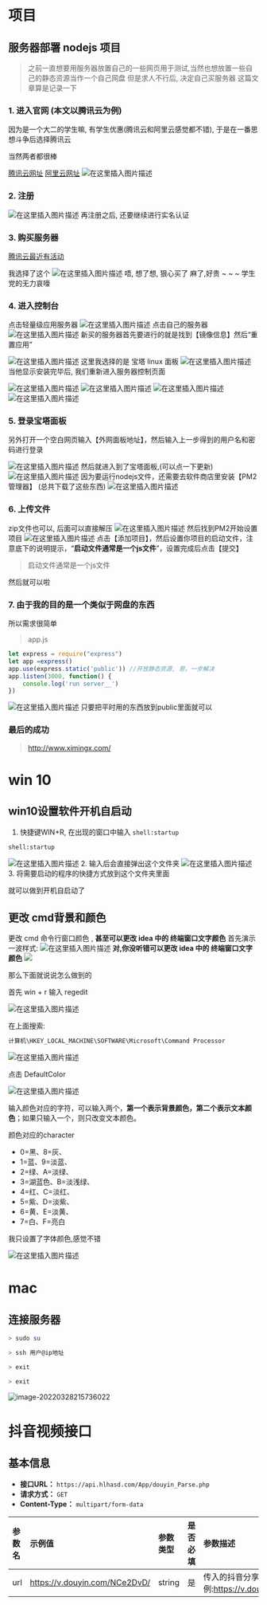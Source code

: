 # 项目

## 服务器部署 nodejs 项目

> 之前一直想要用服务器放置自己的一些网页用于测试,当然也想放置一些自己的静态资源当作一个自己网盘
> 但是求人不行后, 决定自己买服务器
> 这篇文章算是记录一下

### 1. 进入官网 (本文以腾讯云为例)

因为是一个大二的学生嘛, 有学生优惠(腾讯云和阿里云感觉都不错), 于是在一番思想斗争后选择腾讯云

当然两者都很棒

[腾讯云网址](https://cloud.tencent.com/)
[阿里云网址](https://cn.aliyun.com/)
![在这里插入图片描述](https://img-blog.csdnimg.cn/2ee556ef5ba94e22bd7ad2b3c74d07bc.png?x-oss-process=image/watermark,type_d3F5LXplbmhlaQ,shadow_50,text_Q1NETiBAeGltaW5neA==,size_20,color_FFFFFF,t_70,g_se,x_16)

### 2. 注册

![在这里插入图片描述](https://img-blog.csdnimg.cn/9a2bc1a986c347118bb87cc5a230f9bc.png?x-oss-process=image/watermark,type_d3F5LXplbmhlaQ,shadow_50,text_Q1NETiBAeGltaW5neA==,size_20,color_FFFFFF,t_70,g_se,x_16)
再注册之后, 还要继续进行实名认证

### 3. 购买服务器

[腾讯云最近有活动](https://cloud.tencent.com/act/2022season?from=16092)

我选择了这个
![在这里插入图片描述](https://img-blog.csdnimg.cn/e1146cb55c5e4cba83ccd359b3357d57.png)
唔, 想了想, 狠心买了
麻了,好贵
~ ~ ~ 学生党的无力哀嚎

### 4. 进入控制台

点击轻量级应用服务器
![在这里插入图片描述](https://img-blog.csdnimg.cn/fa97ad8644c942079933fef4c9606e95.png?x-oss-process=image/watermark,type_d3F5LXplbmhlaQ,shadow_50,text_Q1NETiBAeGltaW5neA==,size_20,color_FFFFFF,t_70,g_se,x_16)
点击自己的服务器
![在这里插入图片描述](https://img-blog.csdnimg.cn/935e30eb2fb14374bffdf27c4cfe353e.png?x-oss-process=image/watermark,type_d3F5LXplbmhlaQ,shadow_50,text_Q1NETiBAeGltaW5neA==,size_20,color_FFFFFF,t_70,g_se,x_16)
新买的服务器首先要进行的就是找到【镜像信息】然后“重置应用”

![在这里插入图片描述](https://img-blog.csdnimg.cn/5a9f83a4b49b47b49790b06f6c7085e2.png?x-oss-process=image/watermark,type_d3F5LXplbmhlaQ,shadow_50,text_Q1NETiBAeGltaW5neA==,size_20,color_FFFFFF,t_70,g_se,x_16)
这里我选择的是 宝塔 linux 面板
![在这里插入图片描述](https://img-blog.csdnimg.cn/4674cc3e86cc4b3190bc10755ca6c380.png?x-oss-process=image/watermark,type_d3F5LXplbmhlaQ,shadow_50,text_Q1NETiBAeGltaW5neA==,size_20,color_FFFFFF,t_70,g_se,x_16)
当他显示安装完毕后, 我们重新进入服务器控制页面

![在这里插入图片描述](https://img-blog.csdnimg.cn/16e676abc2a948399c3b43182358b32e.png?x-oss-process=image/watermark,type_d3F5LXplbmhlaQ,shadow_50,text_Q1NETiBAeGltaW5neA==,size_20,color_FFFFFF,t_70,g_se,x_16)
![在这里插入图片描述](https://img-blog.csdnimg.cn/1b68c807492242a293545d574b6d3053.png?x-oss-process=image/watermark,type_d3F5LXplbmhlaQ,shadow_50,text_Q1NETiBAeGltaW5neA==,size_20,color_FFFFFF,t_70,g_se,x_16)
![在这里插入图片描述](https://img-blog.csdnimg.cn/6e946313881344bea8dadd029fd25a4b.png?x-oss-process=image/watermark,type_d3F5LXplbmhlaQ,shadow_50,text_Q1NETiBAeGltaW5neA==,size_20,color_FFFFFF,t_70,g_se,x_16)
![在这里插入图片描述](https://img-blog.csdnimg.cn/33fd2405aa924f608658ffa38566039d.png?x-oss-process=image/watermark,type_d3F5LXplbmhlaQ,shadow_50,text_Q1NETiBAeGltaW5neA==,size_20,color_FFFFFF,t_70,g_se,x_16)

### 5. 登录宝塔面板

另外打开一个空白网页输入【外网面板地址】，然后输入上一步得到的用户名和密码进行登录

![在这里插入图片描述](https://img-blog.csdnimg.cn/3439ae1cf4b84d1ea7407c1b3c6157c7.png?x-oss-process=image/watermark,type_d3F5LXplbmhlaQ,shadow_50,text_Q1NETiBAeGltaW5neA==,size_17,color_FFFFFF,t_70,g_se,x_16)
然后就进入到了宝塔面板,(可以点一下更新)
![在这里插入图片描述](https://img-blog.csdnimg.cn/85149f765fc445d38af90e49dc3261af.png?x-oss-process=image/watermark,type_d3F5LXplbmhlaQ,shadow_50,text_Q1NETiBAeGltaW5neA==,size_20,color_FFFFFF,t_70,g_se,x_16)
因为要运行nodejs文件，还需要去软件商店里安装【PM2管理器】 (总共下载了这些东西)
![在这里插入图片描述](https://img-blog.csdnimg.cn/679ac84f3625432f9e2e3003143e9c35.png?x-oss-process=image/watermark,type_d3F5LXplbmhlaQ,shadow_50,text_Q1NETiBAeGltaW5neA==,size_20,color_FFFFFF,t_70,g_se,x_16)

### 6. 上传文件

zip文件也可以, 后面可以直接解压
![在这里插入图片描述](https://img-blog.csdnimg.cn/7e26e278fc5147388aa6f9e1b7fb7e9a.png?x-oss-process=image/watermark,type_d3F5LXplbmhlaQ,shadow_50,text_Q1NETiBAeGltaW5neA==,size_20,color_FFFFFF,t_70,g_se,x_16)
然后找到PM2开始设置项目
![在这里插入图片描述](https://img-blog.csdnimg.cn/0fc42d078fc744cd8b85118c9307362d.png?x-oss-process=image/watermark,type_d3F5LXplbmhlaQ,shadow_50,text_Q1NETiBAeGltaW5neA==,size_13,color_FFFFFF,t_70,g_se,x_16)
点击【添加项目】，然后设置你项目的启动文件，注意底下的说明提示，“**启动文件通常是一个js文件**”，设置完成后点击【提交】

> 启动文件通常是一个js文件

然后就可以啦

### 7. 由于我的目的是一个类似于网盘的东西

所以需求很简单

> app.js

```js
let express = require("express")
let app =express()
app.use(express.static('public')) //开放静态资源, 恩，一步解决
app.listen(3000, function() {
    console.log('run server__')
})
```

![在这里插入图片描述](https://img-blog.csdnimg.cn/c7b15186b899409fa6918829884f5a56.png)
只要把平时用的东西放到public里面就可以

### 最后的成功

> http://www.ximingx.com/ 

# win 10

## win10设置软件开机自启动

1. 快捷键WIN+R, 在出现的窗口中输入 `shell:startup`

```bash
shell:startup
```
![在这里插入图片描述](https://img-blog.csdnimg.cn/b9fcc72a591e44b7839502230df58094.png?x-oss-process=image/watermark,type_d3F5LXplbmhlaQ,shadow_50,text_Q1NETiBAeGltaW5neA==,size_15,color_FFFFFF,t_70,g_se,x_16)
2. 输入后会直接弹出这个文件夹
![在这里插入图片描述](https://img-blog.csdnimg.cn/82e1dcb19d7f48dab74b8bbc263251af.png?x-oss-process=image/watermark,type_d3F5LXplbmhlaQ,shadow_50,text_Q1NETiBAeGltaW5neA==,size_20,color_FFFFFF,t_70,g_se,x_16)
3. 将需要启动的程序的快捷方式放到这个文件夹里面

就可以做到开机自启动了

## 更改 cmd背景和颜色 

更改 cmd 命令行窗口颜色 , **甚至可以更改 idea 中的 终端窗口文字颜色**
首先演示一波样式:
![在这里插入图片描述](https://img-blog.csdnimg.cn/0835cd25c3814e4396a2cb776037dabd.png?x-oss-process=image/watermark,type_ZHJvaWRzYW5zZmFsbGJhY2s,shadow_50,text_Q1NETiBAeGltaW5neA==,size_18,color_FFFFFF,t_70,g_se,x_16)
**对,你没听错可以更改 idea 中的 终端窗口文字颜色**
![](https://img-blog.csdnimg.cn/26009f5730ce4e9cb229d7903c7afcac.png?x-oss-process=image/watermark,type_ZHJvaWRzYW5zZmFsbGJhY2s,shadow_50,text_Q1NETiBAeGltaW5neA==,size_20,color_FFFFFF,t_70,g_se,x_16)


那么下面就说说怎么做到的

首先 win + r 输入 regedit

![在这里插入图片描述](https://img-blog.csdnimg.cn/f278231292cb42a18b103f3243b4e59a.png?x-oss-process=image/watermark,type_ZHJvaWRzYW5zZmFsbGJhY2s,shadow_50,text_Q1NETiBAeGltaW5neA==,size_20,color_FFFFFF,t_70,g_se,x_16)


在上面搜索: 

```bash
计算机\HKEY_LOCAL_MACHINE\SOFTWARE\Microsoft\Command Processor
```

![在这里插入图片描述](https://img-blog.csdnimg.cn/806baa834ae74d3abf3c8050c4ea2c6c.png?x-oss-process=image/watermark,type_ZHJvaWRzYW5zZmFsbGJhY2s,shadow_50,text_Q1NETiBAeGltaW5neA==,size_20,color_FFFFFF,t_70,g_se,x_16)


点击 DefaultColor 

![在这里插入图片描述](https://img-blog.csdnimg.cn/488fd530c7984e93bf744c5cc1780e77.png?x-oss-process=image/watermark,type_ZHJvaWRzYW5zZmFsbGJhY2s,shadow_50,text_Q1NETiBAeGltaW5neA==,size_20,color_FFFFFF,t_70,g_se,x_16)


输入颜色对应的字符，可以输入两个，**第一个表示背景颜色，第二个表示文本颜色**；如果只输入一个，则只改变文本颜色。

颜色对应的character

-   0=黑、8=灰、
-   1=蓝、9=淡蓝、
-   2=绿、A=淡绿、
-   3=湖蓝色、B=淡浅绿、
-   4=红、C=淡红、
-   5=紫、D=淡紫、
-   6=黄、E=淡黄、
-   7=白、F=亮白

我只设置了字体颜色,感觉不错

![在这里插入图片描述](https://img-blog.csdnimg.cn/1257c7bd9e21403480e76eff33903e1a.png?x-oss-process=image/watermark,type_ZHJvaWRzYW5zZmFsbGJhY2s,shadow_50,text_Q1NETiBAeGltaW5neA==,size_18,color_FFFFFF,t_70,g_se,x_16)

# mac 

## 连接服务器

```bash
> sudo su

> ssh 用户@ip地址

> exit

> exit
```

![image-20220328215736022](https://raw.githubusercontent.com/ximingx/Figurebed/master/img/202203282157117.png)



# 抖音视频接口

## 基本信息

- **接口URL：** `https://api.hlhasd.com/App/douyin_Parse.php`
- **请求方式：** `GET`
- **Content-Type：** `multipart/form-data`

| 参数名 | 示例值                        | 参数类型 | 是否必填 | 参数描述                                                 |
| :----- | :---------------------------- | :------- | :------- | :------------------------------------------------------- |
| url    | https://v.douyin.com/NCe2DvD/ | string   | 是       | 传入的抖音分享连接URL 示例:https://v.douyin.com/NCe2DvD/ |

